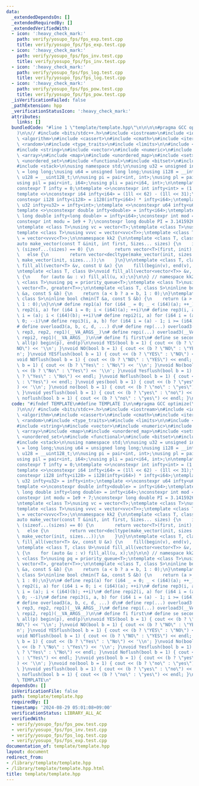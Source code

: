 ```yaml
---
data:
  _extendedDependsOn: []
  _extendedRequiredBy: []
  _extendedVerifiedWith:
  - icon: ':heavy_check_mark:'
    path: verify/yosupo_fps/fps_exp.test.cpp
    title: verify/yosupo_fps/fps_exp.test.cpp
  - icon: ':heavy_check_mark:'
    path: verify/yosupo_fps/fps_inv.test.cpp
    title: verify/yosupo_fps/fps_inv.test.cpp
  - icon: ':heavy_check_mark:'
    path: verify/yosupo_fps/fps_log.test.cpp
    title: verify/yosupo_fps/fps_log.test.cpp
  - icon: ':heavy_check_mark:'
    path: verify/yosupo_fps/fps_pow.test.cpp
    title: verify/yosupo_fps/fps_pow.test.cpp
  _isVerificationFailed: false
  _pathExtension: hpp
  _verificationStatusIcon: ':heavy_check_mark:'
  attributes:
    links: []
  bundledCode: "#line 1 \"template/template.hpp\"\n\n\n\n#pragma GCC optimize(\"O3,unroll-loops\"\
    )\n\n// #include <bits/stdc++.h>\n#include <iostream>\n#include <iomanip>\n#include\
    \ <algorithm>\n#include <cassert>\n#include <cmath>\n#include <iterator>\n#include\
    \ <random>\n#include <type_traits>\n#include <limits>\n\n#include <cstring>\n\
    #include <string>\n#include <vector>\n#include <numeric>\n#include <queue>\n#include\
    \ <array>\n#include <map>\n#include <unordered_map>\n#include <set>\n#include\
    \ <unordered_set>\n#include <functional>\n#include <bitset>\n#include <chrono>\n\
    #include <stack>\n\nusing namespace std;\n\nusing u32 = unsigned int;\nusing i64\
    \ = long long;\nusing u64 = unsigned long long;\nusing i128 = __int128_t;\nusing\
    \ u128 = __uint128_t;\n\nusing pi = pair<int, int>;\nusing pl = pair<i64, i64>;\n\
    using pil = pair<int, i64>;\nusing pli = pair<i64, int>;\n\ntemplate <class T>\n\
    constexpr T infty = 0;\ntemplate <>\nconstexpr int infty<int> = (1 << 30) - 123;\n\
    template <>\nconstexpr i64 infty<i64> = (1ll << 62) - (1ll << 31);\ntemplate <>\n\
    constexpr i128 infty<i128> = i128(infty<i64>) * infty<i64>;\ntemplate <>\nconstexpr\
    \ u32 infty<u32> = infty<int>;\ntemplate <>\nconstexpr u64 infty<u64> = infty<i64>;\n\
    template <>\nconstexpr double infty<double> = infty<i64>;\ntemplate <>\nconstexpr\
    \ long double infty<long double> = infty<i64>;\nconstexpr int mod = 998244353;\n\
    constexpr int modu = 1e9 + 7;\nconstexpr long double PI = 3.14159265358979323846;\n\
    \ntemplate <class T>\nusing vc = vector<T>;\ntemplate <class T>\nusing vvc = vector<vc<T>>;\n\
    template <class T>\nusing vvvc = vector<vvc<T>>;\ntemplate <class T>\nusing vvvvc\
    \ = vector<vvvc<T>>;\n\nnamespace kk2 {\n\ntemplate <class T, class... Sizes>\n\
    auto make_vector(const T &init, int first, Sizes... sizes) {\n    if constexpr\
    \ (sizeof...(sizes) == 0) {\n        return vector<T>(first, init);\n    }\n \
    \   else {\n        return vector<decltype(make_vector(init, sizes...))>(first,\
    \ make_vector(init, sizes...));\n    }\n}\n\ntemplate <class T, class U>\nvoid\
    \ fill_all(vector<T> &v, const U &x) {\n    fill(begin(v), end(v), T(x));\n}\n\
    \ntemplate <class T, class U>\nvoid fill_all(vector<vector<T>> &v, const U &x)\
    \ {\n    for (auto &u : v) fill_all(u, x);\n}\n\n} // namespace kk2\n\ntemplate\
    \ <class T>\nusing pq = priority_queue<T>;\ntemplate <class T>\nusing pqi = priority_queue<T,\
    \ vector<T>, greater<T>>;\n\ntemplate <class T, class S>\ninline bool chmax(T\
    \ &a, const S &b) {\n    return (a < b ? a = b, 1 : 0);\n}\ntemplate <class T,\
    \ class S>\ninline bool chmin(T &a, const S &b) {\n    return (a > b ? a = b,\
    \ 1 : 0);\n}\n\n# define rep1(a) for (i64 _ = 0; _ < (i64)(a); ++_)\n# define\
    \ rep2(i, a) for (i64 i = 0; i < (i64)(a); ++i)\n# define rep3(i, a, b) for (i64\
    \ i = (a); i < (i64)(b); ++i)\n# define repi2(i, a) for (i64 i = (a) - 1; i >=\
    \ 0; --i)\n# define repi3(i, a, b) for (i64 i = (a) - 1; i >= (i64)(b); --i)\n\
    # define overload3(a, b, c, d, ...) d\n# define rep(...) overload3(__VA_ARGS__,\
    \ rep3, rep2, rep1)(__VA_ARGS__)\n# define repi(...) overload3(__VA_ARGS__, repi3,\
    \ repi2, rep1)(__VA_ARGS__)\n\n# define fi first\n# define se second\n# define\
    \ all(p) begin(p), end(p)\n\nvoid YES(bool b = 1) { cout << (b ? \"YES\" : \"\
    NO\") << '\\n'; }\nvoid NO(bool b = 1) { cout << (b ? \"NO\" : \"YES\") << '\\\
    n'; }\nvoid YESflush(bool b = 1) { cout << (b ? \"YES\" : \"NO\") << endl; }\n\
    void NOflush(bool b = 1) { cout << (b ? \"NO\" : \"YES\") << endl; }\nvoid Yes(bool\
    \ b = 1) { cout << (b ? \"Yes\" : \"No\") << '\\n'; }\nvoid No(bool b = 1) { cout\
    \ << (b ? \"No\" : \"Yes\") << '\\n'; }\nvoid Yesflush(bool b = 1) { cout << (b\
    \ ? \"Yes\" : \"No\") << endl; }\nvoid Noflush(bool b = 1) { cout << (b ? \"No\"\
    \ : \"Yes\") << endl; }\nvoid yes(bool b = 1) { cout << (b ? \"yes\" : \"no\"\
    ) << '\\n'; }\nvoid no(bool b = 1) { cout << (b ? \"no\" : \"yes\") << '\\n';\
    \ }\nvoid yesflush(bool b = 1) { cout << (b ? \"yes\" : \"no\") << endl; }\nvoid\
    \ noflush(bool b = 1) { cout << (b ? \"no\" : \"yes\") << endl; }\n\n\n"
  code: "#ifndef TEMPLATE\n#define TEMPLATE 1\n\n#pragma GCC optimize(\"O3,unroll-loops\"\
    )\n\n// #include <bits/stdc++.h>\n#include <iostream>\n#include <iomanip>\n#include\
    \ <algorithm>\n#include <cassert>\n#include <cmath>\n#include <iterator>\n#include\
    \ <random>\n#include <type_traits>\n#include <limits>\n\n#include <cstring>\n\
    #include <string>\n#include <vector>\n#include <numeric>\n#include <queue>\n#include\
    \ <array>\n#include <map>\n#include <unordered_map>\n#include <set>\n#include\
    \ <unordered_set>\n#include <functional>\n#include <bitset>\n#include <chrono>\n\
    #include <stack>\n\nusing namespace std;\n\nusing u32 = unsigned int;\nusing i64\
    \ = long long;\nusing u64 = unsigned long long;\nusing i128 = __int128_t;\nusing\
    \ u128 = __uint128_t;\n\nusing pi = pair<int, int>;\nusing pl = pair<i64, i64>;\n\
    using pil = pair<int, i64>;\nusing pli = pair<i64, int>;\n\ntemplate <class T>\n\
    constexpr T infty = 0;\ntemplate <>\nconstexpr int infty<int> = (1 << 30) - 123;\n\
    template <>\nconstexpr i64 infty<i64> = (1ll << 62) - (1ll << 31);\ntemplate <>\n\
    constexpr i128 infty<i128> = i128(infty<i64>) * infty<i64>;\ntemplate <>\nconstexpr\
    \ u32 infty<u32> = infty<int>;\ntemplate <>\nconstexpr u64 infty<u64> = infty<i64>;\n\
    template <>\nconstexpr double infty<double> = infty<i64>;\ntemplate <>\nconstexpr\
    \ long double infty<long double> = infty<i64>;\nconstexpr int mod = 998244353;\n\
    constexpr int modu = 1e9 + 7;\nconstexpr long double PI = 3.14159265358979323846;\n\
    \ntemplate <class T>\nusing vc = vector<T>;\ntemplate <class T>\nusing vvc = vector<vc<T>>;\n\
    template <class T>\nusing vvvc = vector<vvc<T>>;\ntemplate <class T>\nusing vvvvc\
    \ = vector<vvvc<T>>;\n\nnamespace kk2 {\n\ntemplate <class T, class... Sizes>\n\
    auto make_vector(const T &init, int first, Sizes... sizes) {\n    if constexpr\
    \ (sizeof...(sizes) == 0) {\n        return vector<T>(first, init);\n    }\n \
    \   else {\n        return vector<decltype(make_vector(init, sizes...))>(first,\
    \ make_vector(init, sizes...));\n    }\n}\n\ntemplate <class T, class U>\nvoid\
    \ fill_all(vector<T> &v, const U &x) {\n    fill(begin(v), end(v), T(x));\n}\n\
    \ntemplate <class T, class U>\nvoid fill_all(vector<vector<T>> &v, const U &x)\
    \ {\n    for (auto &u : v) fill_all(u, x);\n}\n\n} // namespace kk2\n\ntemplate\
    \ <class T>\nusing pq = priority_queue<T>;\ntemplate <class T>\nusing pqi = priority_queue<T,\
    \ vector<T>, greater<T>>;\n\ntemplate <class T, class S>\ninline bool chmax(T\
    \ &a, const S &b) {\n    return (a < b ? a = b, 1 : 0);\n}\ntemplate <class T,\
    \ class S>\ninline bool chmin(T &a, const S &b) {\n    return (a > b ? a = b,\
    \ 1 : 0);\n}\n\n# define rep1(a) for (i64 _ = 0; _ < (i64)(a); ++_)\n# define\
    \ rep2(i, a) for (i64 i = 0; i < (i64)(a); ++i)\n# define rep3(i, a, b) for (i64\
    \ i = (a); i < (i64)(b); ++i)\n# define repi2(i, a) for (i64 i = (a) - 1; i >=\
    \ 0; --i)\n# define repi3(i, a, b) for (i64 i = (a) - 1; i >= (i64)(b); --i)\n\
    # define overload3(a, b, c, d, ...) d\n# define rep(...) overload3(__VA_ARGS__,\
    \ rep3, rep2, rep1)(__VA_ARGS__)\n# define repi(...) overload3(__VA_ARGS__, repi3,\
    \ repi2, rep1)(__VA_ARGS__)\n\n# define fi first\n# define se second\n# define\
    \ all(p) begin(p), end(p)\n\nvoid YES(bool b = 1) { cout << (b ? \"YES\" : \"\
    NO\") << '\\n'; }\nvoid NO(bool b = 1) { cout << (b ? \"NO\" : \"YES\") << '\\\
    n'; }\nvoid YESflush(bool b = 1) { cout << (b ? \"YES\" : \"NO\") << endl; }\n\
    void NOflush(bool b = 1) { cout << (b ? \"NO\" : \"YES\") << endl; }\nvoid Yes(bool\
    \ b = 1) { cout << (b ? \"Yes\" : \"No\") << '\\n'; }\nvoid No(bool b = 1) { cout\
    \ << (b ? \"No\" : \"Yes\") << '\\n'; }\nvoid Yesflush(bool b = 1) { cout << (b\
    \ ? \"Yes\" : \"No\") << endl; }\nvoid Noflush(bool b = 1) { cout << (b ? \"No\"\
    \ : \"Yes\") << endl; }\nvoid yes(bool b = 1) { cout << (b ? \"yes\" : \"no\"\
    ) << '\\n'; }\nvoid no(bool b = 1) { cout << (b ? \"no\" : \"yes\") << '\\n';\
    \ }\nvoid yesflush(bool b = 1) { cout << (b ? \"yes\" : \"no\") << endl; }\nvoid\
    \ noflush(bool b = 1) { cout << (b ? \"no\" : \"yes\") << endl; }\n\n#endif //\
    \ TEMPLATE\n"
  dependsOn: []
  isVerificationFile: false
  path: template/template.hpp
  requiredBy: []
  timestamp: '2024-08-29 05:01:08+09:00'
  verificationStatus: LIBRARY_ALL_AC
  verifiedWith:
  - verify/yosupo_fps/fps_pow.test.cpp
  - verify/yosupo_fps/fps_inv.test.cpp
  - verify/yosupo_fps/fps_log.test.cpp
  - verify/yosupo_fps/fps_exp.test.cpp
documentation_of: template/template.hpp
layout: document
redirect_from:
- /library/template/template.hpp
- /library/template/template.hpp.html
title: template/template.hpp
---
```

